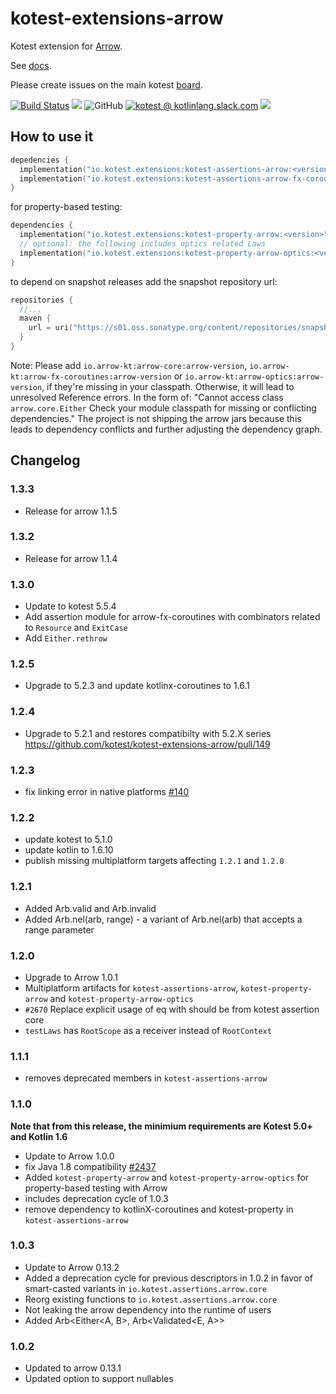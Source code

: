 # kotest-extensions-arrow

Kotest extension for [Arrow](https://arrow-kt.io/).

See [docs](https://kotest.io/docs/assertions/arrow.html).

Please create issues on the main kotest [board](https://github.com/kotest/kotest/issues).

[![Build Status](https://github.com/kotest/kotest-extensions-arrow/workflows/master/badge.svg)](https://github.com/kotest/kotest-extensions-arrow/actions)
[<img src="https://img.shields.io/maven-central/v/io.kotest.extensions/kotest-assertions-arrow.svg?label=latest%20release"/>](http://search.maven.org/#search|ga|1|kotest-assertions-arrow)
![GitHub](https://img.shields.io/github/license/kotest/kotest-extensions-arrow)
[![kotest @ kotlinlang.slack.com](https://img.shields.io/static/v1?label=kotlinlang&message=kotest&color=blue&logo=slack)](https://kotlinlang.slack.com/archives/CT0G9SD7Z)
[<img src="https://img.shields.io/nexus/s/https/s01.oss.sonatype.org/io.kotest.extensions/kotest-assertions-arrow.svg?label=latest%20snapshot"/>](https://s01.oss.sonatype.org/content/repositories/snapshots/io/kotest/extensions/kotest-assertions-arrow/)

## How to use it

```kotlin
depedencies {
  implementation("io.kotest.extensions:kotest-assertions-arrow:<version>")
  implementation("io.kotest.extensions:kotest-assertions-arrow-fx-coroutines:<version>")
}
```

for property-based testing:

```kotlin
dependencies {
  implementation("io.kotest.extensions:kotest-property-arrow:<version>")
  // optional: the following includes optics related Laws
  implementation("io.kotest.extensions:kotest-property-arrow-optics:<version>")
}
```

to depend on snapshot releases add the snapshot repository url:

```kotlin
repositories {
  //...
  maven {
    url = uri("https://s01.oss.sonatype.org/content/repositories/snapshots/")
  }
}
```

Note:
Please add `io.arrow-kt:arrow-core:arrow-version`, `io.arrow-kt:arrow-fx-coroutines:arrow-version` or `io.arrow-kt:arrow-optics:arrow-version`, if they're missing in your classpath.
Otherwise, it will lead to unresolved Reference errors.
In the form of: "Cannot access class `arrow.core.Either` Check your module classpath for missing or conflicting dependencies."
The project is not shipping the arrow jars because this leads to dependency conflicts and further adjusting the dependency graph.

## Changelog

### 1.3.3

* Release for arrow 1.1.5

### 1.3.2

* Release for arrow 1.1.4

### 1.3.0

- Update to kotest 5.5.4
- Add assertion module for arrow-fx-coroutines with combinators related to `Resource` and `ExitCase`
- Add `Either.rethrow`

### 1.2.5

- Upgrade to 5.2.3 and update kotlinx-coroutines to 1.6.1

### 1.2.4

- Upgrade to 5.2.1 and restores compatibilty with 5.2.X series https://github.com/kotest/kotest-extensions-arrow/pull/149

### 1.2.3

- fix linking error in native platforms [#140](https://github.com/kotest/kotest-extensions-arrow/issues/140)

### 1.2.2

* update kotest to 5.1.0
* update kotlin to 1.6.10
* publish missing multiplatform targets affecting `1.2.1` and `1.2.0`

### 1.2.1

* Added Arb.valid and Arb.invalid
* Added Arb.nel(arb, range) - a variant of Arb.nel(arb) that accepts a range parameter

### 1.2.0

* Upgrade to Arrow 1.0.1
* Multiplatform artifacts for `kotest-assertions-arrow`, `kotest-property-arrow` and `kotest-property-arrow-optics`
* `#2670` Replace explicit usage of eq with should be from kotest assertion core
* `testLaws` has `RootScope` as a receiver instead of `RootContext`

### 1.1.1

* removes deprecated members in `kotest-assertions-arrow`

### 1.1.0

**Note that from this release, the minimium requirements are Kotest 5.0+ and Kotlin 1.6**

* Update to Arrow 1.0.0
* fix Java 1.8 compatibility [#2437](https://github.com/kotest/kotest/issues/2437)
* Added `kotest-property-arrow` and `kotest-property-arrow-optics` for property-based testing with Arrow
* includes deprecation cycle of 1.0.3
* remove dependency to kotlinX-coroutines and kotest-property in `kotest-assertions-arrow`


### 1.0.3

* Update to Arrow 0.13.2
* Added a deprecation cycle for previous descriptors in 1.0.2 in favor of smart-casted variants in `io.kotest.assertions.arrow.core`
* Reorg existing functions to `io.kotest.assertions.arrow.core`
* Not leaking the arrow dependency into the runtime of users
* Added Arb<Either<A, B>, Arb<Validated<E, A>>

### 1.0.2

* Updated to arrow 0.13.1
* Updated option to support nullables
